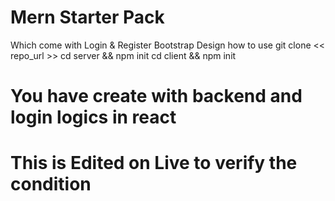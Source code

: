 # Mern Starter Pack
Which come with Login & Register Bootstrap Design
how to use
git clone << repo_url >>
cd server && npm init
cd client && npm init

# You have create with backend and login logics in react

# This is Edited on Live to verify the condition
